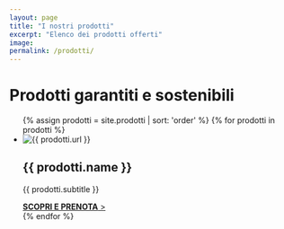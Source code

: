 ```yaml
---
layout: page
title: "I nostri prodotti"
excerpt: "Elenco dei prodotti offerti"
image:
permalink: /prodotti/
---
```

# Prodotti garantiti e sostenibili

<div class="list-collection">
<ul>
  {% assign prodotti = site.prodotti | sort: 'order' %}
  {% for prodotti in prodotti %}
		<li>
      <img src="{% include relative-src.html src=prodotti.image_path %}" alt="{{ prodotti.url }}">
      <div>
      <h2 class="h3">{{ prodotti.name }}</h2>
      <p>{{ prodotti.subtitle }}</p>
			<a href="{{ site.baseurl }}{{ prodotti.url }}" title="{{ prodotti.url }}"><strong>SCOPRI E PRENOTA</strong> &gt;</a>
      </div>
    </li>
	{% endfor %}
</ul>
</div>
